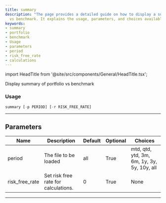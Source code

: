```yaml
---
title: summary
description: "The page provides a detailed guide on how to display a summary of portfolio"
  vs benchmark. It explains the usage, parameters, and choices available.
keywords:
- summary
- portfolio
- benchmark
- Usage
- parameters
- period
- risk_free_rate
- calculations
---
```


import HeadTitle from '@site/src/components/General/HeadTitle.tsx';

<HeadTitle title="portfolio/summary - Reference | OpenBB Terminal Docs" />

Display summary of portfolio vs benchmark

### Usage

```python
summary [-p PERIOD] [-r RISK_FREE_RATE]
```

---

## Parameters

| Name | Description | Default | Optional | Choices |
| ---- | ----------- | ------- | -------- | ------- |
| period | The file to be loaded | all | True | mtd, qtd, ytd, 3m, 6m, 1y, 3y, 5y, 10y, all |
| risk_free_rate | Set risk free rate for calculations. | 0 | True | None |

---
